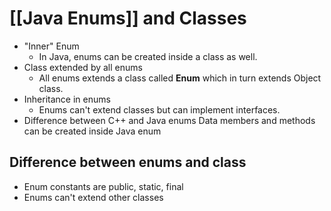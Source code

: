 # [[Java Enums]] and Classes

- "Inner" Enum
  - In Java, enums can be created inside a class as well.
- Class extended by all enums
  - All enums extends a class called **Enum** which in turn extends Object class.
- Inheritance in enums
  - Enums can't extend classes but can implement interfaces.
- Difference between C++ and Java enums
    Data members and methods can be created inside Java enum

## Difference between enums and class

- Enum constants are public, static, final
- Enums can't extend other classes
